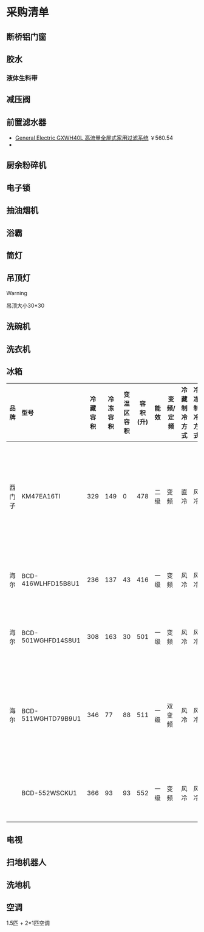 # 采购清单

## 断桥铝门窗

## 胶水

### 液体生料带

## 减压阀

## 前置滤水器

* [General Electric GXWH40L 高流量全屋式家用过滤系统](https://www.amazon.cn/dp/B009YA28ES/ref=cm_sw_em_r_mt_dp_W9E0Q3Q4BGGNJHRXGNNT?_encoding=UTF8&psc=1) ￥560.54
* 

## 厨余粉碎机

## 电子锁

## 抽油烟机

## 浴霸

## 筒灯

## 吊顶灯

> [!WARNING]
> 吊顶大小30*30

## 洗碗机

## 洗衣机

## 冰箱


| 品牌   | 型号               | 冷藏容积 | 冷冻容积 | 变温区容积 | 容积(升) | 能效 | 变频/定频 | 冷藏制冷方式 | 冷冻制冷方式 | 蒸发器 | 门款式       | 面板材质  | 控温     | 特色功能                                  | 除菌        | 高   | 宽  | 深  | 色系            | 预留空间                                                                   | 价格(元) |
| :----- | :----------------- | -------- | -------- | ---------- | -------- | ---- | --------- | ------------ | ------------ | ------ | ------------ | --------- | -------- | ----------------------------------------- | ----------- | ---- | --- | --- | --------------- | -------------------------------------------------------------------------- | -------- |
| 西门子 | KM47EA16TI         | 329      | 149      | 0          | 478      | 二级 | 变频      | 直冷         | 风冷         | 双系统 | 十字对开门   | PCM彩涂板 | 电脑控温 | 混冷无霜                                  |             | 1911 | 752 | 705 | 银色            | 【顶部】预留3cm ``br``【门体与橱柜齐平，且实现大角度开门】两侧各预留20cm。 | 5790     |
| 海尔   | BCD-416WLHFD15B8U1 | 236      | 137      | 43         | 416      | 一级 | 变频      | 风冷         | 风冷         | -      | 对开门加抽屉 | 钣金      | 电脑控温 | 全空间保鲜 干湿分储                       | ABT除菌     | 1908 | 700 | 675 | 暗墨澜国瓷      | 推荐预留 10cm                                                              | 5699     |
| 海尔   | BCD-501WGHFD14S8U1 | 308      | 163      | 30         | 501      | 一级 | 变频      | 风冷         | 风冷         | -      | 对开门加抽屉 | 钣金      | 电脑控温 | 全空间保鲜 干湿分储                       | EPP超净系统 | 1900 | 830 | 622 | 暗墨澜国瓷      | 零嵌入冰箱                                                                 | 7999     |
| 海尔   | BCD-511WGHTD79B9U1 | 346      | 77       | 88         | 511      | 一级 | 双变频    | 风冷         | 风冷         | -      | 十字对开门   | PPM彩板   | 电脑控温 | 三档变温区+26档变温 阻氧干湿分储 智能 NFC | EPP超净系统 | 1900 | 830 | 636 | 蓝色系 国潮蓝釉 |                                                                            | 5798     |
|        | BCD-552WSCKU1      | 366      | 93       | 93         | 552      | 一级 | 变频      | 风冷         | 风冷         | 三系统 | 十字对开门   | 钢化玻璃  | 电脑控温 | 全空间保鲜 干湿分储                       |             | 1903 | 830 | 680 | 蓝色系 晶釉蓝   |                                                                            | 7999     |

## 电视

## 扫地机器人

## 洗地机

## 空调

 1.5匹 + 2*1匹空调
